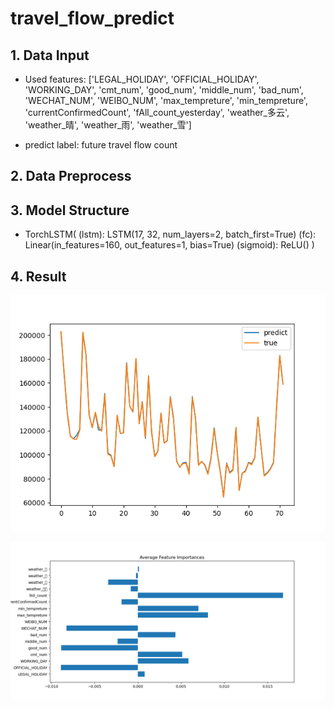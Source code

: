 # travel_flow_predict

## 1. Data Input
- Used features: ['LEGAL_HOLIDAY', 'OFFICIAL_HOLIDAY', 'WORKING_DAY', 'cmt_num',
       'good_num', 'middle_num', 'bad_num', 'WECHAT_NUM', 'WEIBO_NUM',
       'max_tempreture', 'min_tempreture', 'currentConfirmedCount',
       'fAll_count_yesterday', 'weather_多云', 'weather_晴', 'weather_雨', 'weather_雪']

- predict label: future travel flow count

## 2. Data Preprocess



## 3. Model Structure
- TorchLSTM(
  (lstm): LSTM(17, 32, num_layers=2, batch_first=True)
  (fc): Linear(in_features=160, out_features=1, bias=True)
  (sigmoid): ReLU()
)


## 4. Result
![avatar](/evaluation/eval_result_torch.png)

![avatar](/evaluation/feature_importance.png)
